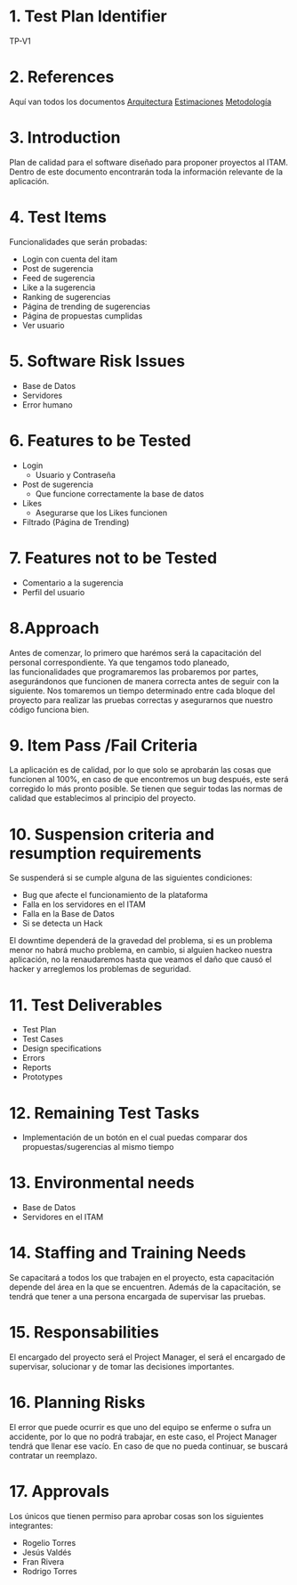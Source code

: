 # 1.	Test Plan Identifier
TP-V1

# 2.	References 
Aquí van todos los documentos
[Arquitectura](Arquitectura.md)
[Estimaciones](EstimacionesAguilasPF.xlsx)
[Metodología](Metodologia.md)


# 3. Introduction
Plan de calidad para el software diseñado para proponer proyectos al ITAM. Dentro de este documento encontrarán toda la información relevante de la aplicación.

# 4. Test Items
Funcionalidades que serán probadas:
*	Login con cuenta del itam
*	Post de sugerencia
*	Feed de sugerencia
*	Like a la sugerencia
*	Ranking de sugerencias
*	Página de trending de sugerencias
*	Página de propuestas cumplidas
*	Ver usuario

# 5. Software Risk Issues
*	Base de Datos
*	Servidores
*	Error humano

# 6. Features to be Tested
*	Login
  	* Usuario y Contraseña
* Post de sugerencia
    *	Que funcione correctamente la base de datos
*	Likes
    * Asegurarse que los Likes funcionen
*	Filtrado (Página de Trending)

# 7. Features not to be Tested
*	Comentario a la sugerencia
*	Perfil del usuario

# 8.Approach
Antes de comenzar, lo primero que harémos será la capacitación del personal correspondiente. Ya que tengamos todo planeado,  
las funcionalidades que programaremos las probaremos por partes, asegurándonos que funcionen de manera correcta antes de seguir con la siguiente.
Nos tomaremos un tiempo determinado entre cada bloque del proyecto para realizar las pruebas correctas y asegurarnos que nuestro código funciona bien.


# 9. Item Pass /Fail Criteria 
La aplicación es de calidad, por lo que solo se aprobarán las cosas que funcionen al 100%, en caso de que encontremos un bug después, este será corregido lo más pronto posible.
Se tienen que seguir todas las normas de calidad que establecimos al principio del proyecto.

# 10. Suspension criteria and resumption requirements
Se suspenderá si se cumple alguna de las siguientes condiciones:
*	Bug que afecte el funcionamiento de la plataforma
*	Falla en los servidores en el ITAM
*	Falla en la Base de Datos
*	Si se detecta un Hack

El downtime dependerá de la gravedad del problema, si es un problema menor no habrá mucho problema, en cambio, si alguien hackeo nuestra aplicación, no la renaudaremos hasta que veamos el daño que causó el hacker y arreglemos los problemas de seguridad. 

# 11. Test Deliverables
*	Test Plan
*	Test Cases
*	Design specifications
*	Errors
*	Reports
*	Prototypes

# 12. Remaining Test Tasks
*	Implementación de un botón en el cual puedas comparar dos propuestas/sugerencias al mismo tiempo


# 13. Environmental needs
*	Base de Datos
*	Servidores en el ITAM

# 14.	Staffing and Training Needs

Se capacitará a todos los que trabajen en el proyecto, esta capacitación depende del área en la que se encuentren. Además de la capacitación, se tendrá que tener a una persona encargada de supervisar las pruebas.

# 15.	Responsabilities
El encargado del proyecto será el Project Manager, el será el encargado de supervisar, solucionar y de tomar las decisiones importantes.

# 16.	Planning Risks
El error que puede ocurrir es que uno del equipo se enferme o sufra un accidente, por lo que no podrá trabajar, en este caso, el Project Manager tendrá que llenar ese vacío. En caso de que no pueda continuar, se buscará contratar un reemplazo.

# 17.	Approvals
Los únicos que tienen permiso para aprobar cosas son los siguientes integrantes:
*	Rogelio Torres
*	Jesús Valdés
*	Fran Rivera
*	Rodrigo Torres






